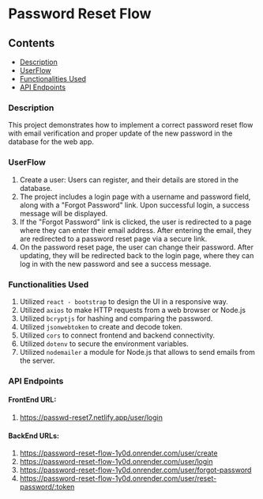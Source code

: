 # Password Reset Flow

## Contents
- [Description](#description)
- [UserFlow](#userflow)
- [Functionalities Used](#functionalities-used)
- [API Endpoints](#api-endpoints)

### Description
This project demonstrates how to implement a correct password reset flow with email verification and proper update of the new password in the database for the web app.

### UserFlow
1. Create a user: Users can register, and their details are stored in the database.
2. The project includes a login page with a username and password field, along with a "Forgot Password" link. Upon successful login, a success message will be displayed.
3. If the "Forgot Password" link is clicked, the user is redirected to a page where they can enter their email address. After entering the email, they are redirected to a password reset page via a secure link.
4. On the password reset page, the user can change their password. After updating, they will be redirected back to the login page, where they can log in with the new password and see a success message.

### Functionalities Used
1. Utilized `react - bootstrap` to design the UI in a responsive way.
2. Utilized `axios` to make HTTP requests from a web browser or Node.js
3. Utilized `bcryptjs` for hashing and comparing the password.
4. Utilized `jsonwebtoken` to create and decode token.
5. Utilized `cors` to connect frontend and backend connectivity.
6. Utilized `dotenv` to secure the environment variables.
7. Utilized `nodemailer` a module for Node.js that allows to send emails from the server.

### API Endpoints
#### FrontEnd URL:
1. https://passwd-reset7.netlify.app/user/login

#### BackEnd URLs:
1. https://password-reset-flow-1y0d.onrender.com/user/create
2. https://password-reset-flow-1y0d.onrender.com/user/login
3. https://password-reset-flow-1y0d.onrender.com/user/forgot-password
4. https://password-reset-flow-1y0d.onrender.com/user/reset-password/:token
